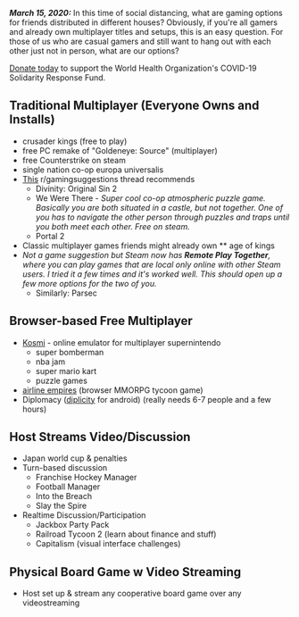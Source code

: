 ***March 15, 2020:*** In this time of social distancing, what are gaming options for friends distributed in different houses? Obviously, if you're all gamers and already own multiplayer titles and setups, this is an easy question. For those of us who are casual gamers and still want to hang out with each other just not in person, what are our options?

[Donate today](https://covid19responsefund.org/) to support the World Health Organization's COVID-19 Solidarity Response Fund.

## Traditional Multiplayer (Everyone Owns and Installs)
* crusader kings (free to play)
* free PC remake of "Goldeneye: Source" (multiplayer)
* free Counterstrike on steam
* single nation co-op europa universalis
* [This](https://www.reddit.com/r/gamingsuggestions/comments/fgh88d/quarantine_online_gaming_with_girlfriend/) r/gamingsuggestions thread recommends
  * Divinity: Original Sin 2
  * We Were There - *Super cool co-op atmospheric puzzle game. Basically you are both situated in a castle, but not together. One of you has to navigate the other person through puzzles and traps until you both meet each other. Free on steam.*
  * Portal 2
* Classic multiplayer games friends might already own
** age of kings
* *Not a game suggestion but Steam now has **Remote Play Together**, where you can play games that are local only online with other Steam users. I tried it a few times and it's worked well. This should open up a few more options for the two of you.*
  * Similarly: Parsec

## Browser-based Free Multiplayer
* [Kosmi](https://kosmi.io/) - online emulator for multiplayer supernintendo
  * super bomberman
  * nba jam
  * super mario kart
  * puzzle games
* [airline empires](http://www.airline-empires.com/index.php?/page/home.html) (browser MMORPG tycoon game)
* Diplomacy ([diplicity](https://play.google.com/store/apps/details?id=se.oort.diplicity) for android) (really needs 6-7 people and a few hours)

## Host Streams Video/Discussion
* Japan world cup & penalties
* Turn-based discussion
  * Franchise Hockey Manager
  * Football Manager
  * Into the Breach
  * Slay the Spire
* Realtime Discussion/Participation
  * Jackbox Party Pack
  * Railroad Tycoon 2 (learn about finance and stuff)
  * Capitalism (visual interface challenges)

## Physical Board Game w Video Streaming
* Host set up & stream any cooperative board game over any videostreaming
